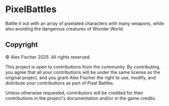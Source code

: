 # PixelBattles
Battle it out with an array of pixelated characters with many weapons, while also avoiding the dangerous creatures of Wonder World.

## Copyright
© Alex Fischer 2025. All rights reserved.

This project is open to contributions from the community. By contributing, you agree that all your contributions will be under the same license as the original project, and you grant Alex Fischer the right to use, modify, and distribute your contributions as part of Pixel Battles.

Unless otherwise requested, contributors will be credited for their contributions in the project's documentation and/or in the game credits.
